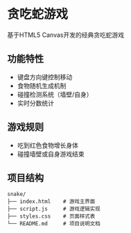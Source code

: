 # 贪吃蛇游戏

基于HTML5 Canvas开发的经典贪吃蛇游戏

## 功能特性
- 键盘方向键控制移动
- 食物随机生成机制
- 碰撞检测系统（墙壁/自身）
- 实时分数统计

## 游戏规则
- 吃到红色食物增长身体
- 碰撞墙壁或自身游戏结束

## 项目结构
```
snake/
├── index.html    # 游戏主界面
├── script.js     # 游戏逻辑实现
├── styles.css    # 页面样式表
└── README.md     # 项目说明文档
```